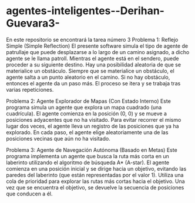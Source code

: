 # agentes-inteligentes--Derihan-Guevara3-
En este repositorio se encontrará la tarea número 3 
Problema 1: Reflejo Simple (Simple Reflection) El presente software simula el tipo de agente de patrullaje que puede desplazarse a lo largo de un camino asignado, a dicho agente se le llama patroll. Mientras el agente está en el sendero, puede proceder a su siguiente destino. Hay una posibilidad aleatoria de que se materialice un obstáculo. Siempre que se materialice un obstáculo, el agente salta a un punto aleatorio en el camino. Si no hay obstáculo, entonces el agente da un paso más. El proceso se itera y se trabaja tras varias repeticiones.

Problema 2: Agente Explorador de Mapas (Con Estado Interno) Este programa simula un agente que explora un mapa cuadrado (una cuadrícula). El agente comienza en la posición (0, 0) y se mueve a posiciones adyacentes que no ha visitado. Para evitar recorrer el mismo lugar dos veces, el agente lleva un registro de las posiciones que ya ha explorado. En cada paso, el agente elige aleatoriamente una de las posiciones vecinas que aún no ha visitado.


Problema 3: Agente de Navegación Autónoma (Basado en Metas) Este programa implementa un agente que busca la ruta más corta en un laberinto utilizando el algoritmo de búsqueda A* (A-star). El agente comienza en una posición inicial y se dirige hacia un objetivo, evitando las paredes del laberinto (que están representadas por el valor 1). Utiliza una cola de prioridad para explorar las rutas más cortas hacia el objetivo. Una vez que se encuentra el objetivo, se devuelve la secuencia de posiciones que conducen a él.
